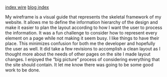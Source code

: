 [index wire](wireframe-index.png)
[blog index](wireframe-blog-index.png)

My wireframe is a visual guide that represents the skeletal framework of my website.  It allows me to define the information hierarchy of the design and make it easier to plan the layout according to how I want the user to process the information.  It was a fun challenge to consider how to represent every element on  a page while not making it seem busy.  I like things to have their place.  This minimizes confusion for both me the developer and hopefully the user as well.  It  did take a few revisions to accomplish a clean layout as I thought more about the needs of other pages on the site I made layout changes.  I enjoyed the “big picture” process of considering everything that the site should contain.  It let me know there was going to be some good work to be done.
